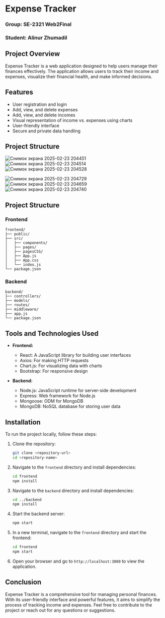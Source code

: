 # Expense Tracker
### Group: SE-2321 Web2Final 
### Student: Alinur Zhumadil

## Project Overview
Expense Tracker is a web application designed to help users manage their finances effectively. The application allows users to track their income and expenses, visualize their financial health, and make informed decisions.

## Features
- User registration and login
- Add, view, and delete expenses
- Add, view, and delete incomes
- Visual representation of income vs. expenses using charts
- User-friendly interface
- Secure and private data handling

## Project Structure
![Снимок экрана 2025-02-23 204451](https://github.com/user-attachments/assets/986df10b-83af-4d31-b185-a93f7aed26ae)
![Снимок экрана 2025-02-23 204514](https://github.com/user-attachments/assets/b31e8dbe-f146-43ee-8317-4af54ddbc664)
![Снимок экрана 2025-02-23 204528](https://github.com/user-attachments/assets/39657f12-596f-4c6b-8f6c-c626327555f6)

![Снимок экрана 2025-02-23 204729](https://github.com/user-attachments/assets/cabe8aa6-5181-4a95-ac02-470ee51ed6cd)
![Снимок экрана 2025-02-23 204659](https://github.com/user-attachments/assets/a8d5e0fa-61b5-476b-b7ef-4fbd02b8966a)
![Снимок экрана 2025-02-23 204740](https://github.com/user-attachments/assets/0e4a9906-9da8-4de4-8158-032ed48e48cb)

## Project Structure

### Frontend  
```
frontend/  
├── public/                
├── src/                    
│   ├── components/      
│   ├── pages/         
│   ├── pagesCSS/        
│   ├── App.js           
│   ├── App.css         
│   └── index.js        
└── package.json          
```

### Backend  
```
backend/  
├── controllers/          
├── models/           
├── routes/             
├── middleware/            
├── app.js               
└── package.json        
```

## Tools and Technologies Used
- **Frontend:**
  - React: A JavaScript library for building user interfaces
  - Axios: For making HTTP requests
  - Chart.js: For visualizing data with charts
  - Bootstrap: For responsive design

- **Backend:**
  - Node.js: JavaScript runtime for server-side development
  - Express: Web framework for Node.js
  - Mongoose: ODM for MongoDB
  - MongoDB: NoSQL database for storing user data

## Installation
To run the project locally, follow these steps:

1. Clone the repository:
   ```bash
   git clone <repository-url>
   cd <repository-name>
   ```

2. Navigate to the `frontend` directory and install dependencies:
   ```bash
   cd frontend
   npm install
   ```

3. Navigate to the `backend` directory and install dependencies:
   ```bash
   cd ../backend
   npm install
   ```

4. Start the backend server:
   ```bash
   npm start
   ```

5. In a new terminal, navigate to the `frontend` directory and start the frontend:
   ```bash
   cd frontend
   npm start
   ```

6. Open your browser and go to `http://localhost:3000` to view the application.

## Conclusion
Expense Tracker is a comprehensive tool for managing personal finances. With its user-friendly interface and powerful features, it aims to simplify the process of tracking income and expenses. Feel free to contribute to the project or reach out for any questions or suggestions.
